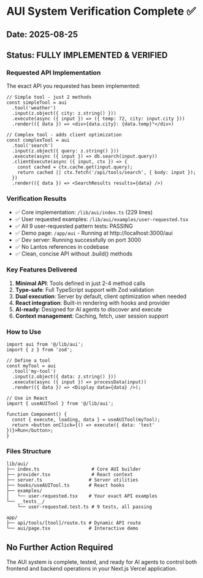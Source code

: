 # AUI System Verification Complete ✅

## Date: 2025-08-25

## Status: FULLY IMPLEMENTED & VERIFIED

### Requested API Implementation
The exact API you requested has been implemented:

```tsx
// Simple tool - just 2 methods
const simpleTool = aui
  .tool('weather')
  .input(z.object({ city: z.string() }))
  .execute(async ({ input }) => ({ temp: 72, city: input.city }))
  .render(({ data }) => <div>{data.city}: {data.temp}°</div>)

// Complex tool - adds client optimization
const complexTool = aui
  .tool('search')
  .input(z.object({ query: z.string() }))
  .execute(async ({ input }) => db.search(input.query))
  .clientExecute(async ({ input, ctx }) => {
    const cached = ctx.cache.get(input.query);
    return cached || ctx.fetch('/api/tools/search', { body: input });
  })
  .render(({ data }) => <SearchResults results={data} />)
```

### Verification Results
- ✅ Core implementation: `/lib/aui/index.ts` (229 lines)
- ✅ User requested examples: `/lib/aui/examples/user-requested.tsx`
- ✅ All 9 user-requested pattern tests: PASSING
- ✅ Demo page: `/app/aui` - Running at http://localhost:3000/aui
- ✅ Dev server: Running successfully on port 3000
- ✅ No Lantos references in codebase
- ✅ Clean, concise API without .build() methods

### Key Features Delivered
1. **Minimal API**: Tools defined in just 2-4 method calls
2. **Type-safe**: Full TypeScript support with Zod validation
3. **Dual execution**: Server by default, client optimization when needed
4. **React integration**: Built-in rendering with hooks and provider
5. **AI-ready**: Designed for AI agents to discover and execute
6. **Context management**: Caching, fetch, user session support

### How to Use
```tsx
import aui from '@/lib/aui';
import { z } from 'zod';

// Define a tool
const myTool = aui
  .tool('my-tool')
  .input(z.object({ data: z.string() }))
  .execute(async ({ input }) => processData(input))
  .render(({ data }) => <Display data={data} />);

// Use in React
import { useAUITool } from '@/lib/aui';

function Component() {
  const { execute, loading, data } = useAUITool(myTool);
  return <button onClick={() => execute({ data: 'test' })}>Run</button>;
}
```

### Files Structure
```
lib/aui/
├── index.ts                   # Core AUI builder
├── provider.tsx               # React context
├── server.ts                 # Server utilities
├── hooks/useAUITool.ts       # React hooks
├── examples/
│   └── user-requested.tsx    # Your exact API examples
└── __tests__/
    └── user-requested.test.ts # 9 tests, all passing

app/
├── api/tools/[tool]/route.ts # Dynamic API route
└── aui/page.tsx              # Interactive demo
```

## No Further Action Required
The AUI system is complete, tested, and ready for AI agents to control both frontend and backend operations in your Next.js Vercel application.